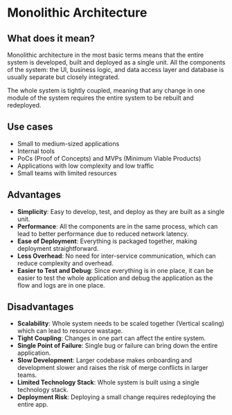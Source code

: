 # Monolithic Architecture

## What does it mean?

Monolithic architecture in the most basic terms means that the entire system is developed, built and deployed as a single unit. All the components of the system: the UI, business logic, and data access layer and database is usually separate but closely integrated.

The whole system is tightly coupled, meaning that any change in one module of the system requires the entire system to be rebuilt and redeployed.

## Use cases

- Small to medium-sized applications
- Internal tools
- PoCs (Proof of Concepts) and MVPs (Minimum Viable Products)
- Applications with low complexity and low traffic
- Small teams with limited resources

## Advantages

- **Simplicity**: Easy to develop, test, and deploy as they are built as a single unit.
- **Performance**: All the components are in the same process, which can lead to better performance due to reduced network latency.
- **Ease of Deployment**: Everything is packaged together, making deployment straightforward.
- **Less Overhead**: No need for inter-service communication, which can reduce complexity and overhead.
- **Easier to Test and Debug**: Since everything is in one place, it can be easier to test the whole application and debug the application as the flow and logs are in one place.

## Disadvantages

- **Scalability**: Whole system needs to be scaled together (Vertical scaling) which can lead to resource wastage.
- **Tight Coupling**: Changes in one part can affect the entire system.
- **Single Point of Failure**: Single bug or failure can bring down the entire application.
- **Slow Development**: Larger codebase makes onboarding and development slower and raises the risk of merge conflicts in larger teams.
- **Limited Technology Stack**: Whole system is built using a single technology stack.
- **Deployment Risk**: Deploying a small change requires redeploying the entire app.
